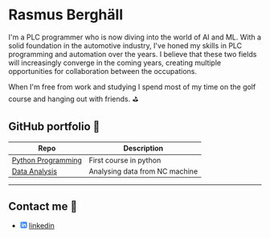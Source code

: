 # Rasmus Berghäll

I'm a PLC programmer who is now diving into the world of AI and ML. With a solid foundation in the automotive industry, I've honed my skills in PLC programming and automation over the years. I believe that these two fields will increasingly converge in the coming years, creating multiple opportunities for collaboration between the occupations.

When I'm free from work and studying I spend most of my time on the golf course and hanging out with friends. :golf:


## GitHub portfolio :briefcase:

| Repo | Description |
| ----------- | ----------- |
| [Python Programming][pyprog] | First course in python |
| [Data Analysis][data] | Analysing data from NC machine |

---


[pyprog]: (https://github.com/Crudeerz/Python-Rasmus-Berghall)
[data]: (https://github.com/Crudeerz/DataAnalysis)

## Contact me :iphone:
 - ![linkedIn icon](assets/linkedIn-icon.png) 
 [linkedin]

 [linkedin]:  https://www.linkedin.com/in/rasmus-berghall/



